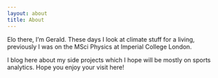 ```yaml
---
layout: about
title: About
---
```

Elo there, I’m Gerald. These days I look at climate stuff for a living, previously I was on the MSci Physics at Imperial College London.

I blog here about my side projects which I hope will be mostly on sports analytics. Hope you enjoy your visit here!
